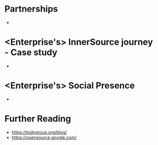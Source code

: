 # Partnerships

- <Insert notes here >

# <Enterprise's> InnerSource journey - Case study

- <Insert notes here >

# <Enterprise's> Social Presence

- <Insert notes here >

# Further Reading

- <https://todogroup.org/blog/>
- <https://opensource.google.com/>
